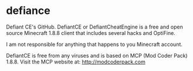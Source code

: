 # defiance
Defiant CE's GitHub.
DefiantCE or DefiantCheatEngine is a free and open source Minecraft 1.8.8 client that includes several hacks and OptiFine.

I am not responsible for anything that happens to you Minecraft account.

DefiantCE is free from any viruses and is based on MCP (Mod Coder Pack) 1.8.8.
Visit the MCP website at: http://modcoderpack.com
